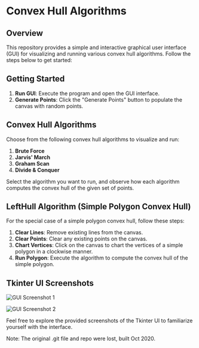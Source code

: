 # Convex Hull Algorithms 

## Overview

This repository provides a simple and interactive graphical user interface (GUI) for visualizing and running various convex hull algorithms. Follow the steps below to get started:

## Getting Started

1. **Run GUI**: Execute the program and open the GUI interface.
2. **Generate Points**: Click the "Generate Points" button to populate the canvas with random points.

## Convex Hull Algorithms

Choose from the following convex hull algorithms to visualize and run:

1. **Brute Force**
2. **Jarvis' March**
3. **Graham Scan**
4. **Divide & Conquer**

Select the algorithm you want to run, and observe how each algorithm computes the convex hull of the given set of points.

## LeftHull Algorithm (Simple Polygon Convex Hull)

For the special case of a simple polygon convex hull, follow these steps:

1. **Clear Lines**: Remove existing lines from the canvas.
2. **Clear Points**: Clear any existing points on the canvas.
3. **Chart Vertices**: Click on the canvas to chart the vertices of a simple polygon in a clockwise manner.
4. **Run Polygon**: Execute the algorithm to compute the convex hull of the simple polygon.

## Tkinter UI Screenshots

![GUI Screenshot 1](https://github.com/abbasmg/convex-hull-algo/assets/52215200/70621ffd-ba7e-4094-ba6d-cf2e6931f6b1)

![GUI Screenshot 2](https://github.com/abbasmg/convex-hull-algo/assets/52215200/b7ff32bd-687c-4910-af5d-497f8c7e0928)

Feel free to explore the provided screenshots of the Tkinter UI to familiarize yourself with the interface.

Note:
The original .git file and repo were lost, built Oct 2020. 
